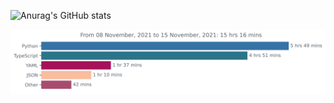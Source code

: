 ![Anurag's GitHub stats](https://github-readme-stats.vercel.app/api?username=h4nyu&count_private=true&show_icons=true)
<!--START_SECTION:waka-->
<!--END_SECTION:waka-->
![wakatime](./images/stat.svg)
